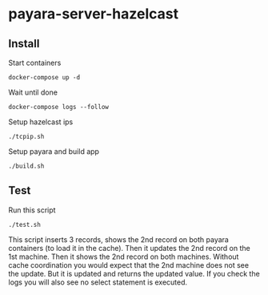 # payara-server-hazelcast

## Install

Start containers

	docker-compose up -d

Wait until done

	docker-compose logs --follow

Setup hazelcast ips

	./tcpip.sh

Setup payara and build app

	./build.sh

## Test

Run this script

	./test.sh

This script inserts 3 records, shows the 2nd record on both payara containers (to load it in the cache).
Then it updates the 2nd record on the 1st machine.
Then it shows the 2nd record on both machines.
Without cache coordination you would expect that the 2nd machine does not see the update.
But it is updated and returns the updated value.
If you check the logs you will also see no select statement is executed.

